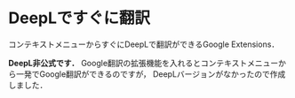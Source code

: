 # DeepLですぐに翻訳
コンテキストメニューからすぐにDeepLで翻訳ができるGoogle Extensions．

**DeepL非公式です．** Google翻訳の拡張機能を入れるとコンテキストメニューから一発でGoogle翻訳ができるのですが，
DeepLバージョンがなかったので作成しました．

